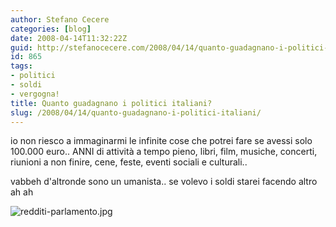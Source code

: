 ```yaml
---
author: Stefano Cecere
categories: [blog]
date: 2008-04-14T11:32:22Z
guid: http://stefanocecere.com/2008/04/14/quanto-guadagnano-i-politici-italiani/
id: 865
tags:
- politici
- soldi
- vergogna!
title: Quanto guadagnano i politici italiani?
slug: /2008/04/14/quanto-guadagnano-i-politici-italiani/
---
```


io non riesco a immaginarmi le infinite cose che potrei fare se avessi solo 100.000 euro.. ANNI di attività a tempo pieno, libri, film, musiche, concerti, riunioni a non finire, cene, feste, eventi sociali e culturali..

vabbeh d'altronde sono un umanista.. se volevo i soldi starei facendo altro ah ah

![redditi-parlamento.jpg](http://stefanocecere.com/wp-content/uploads/sites/3/2008/04/redditi-parlamento.jpg)